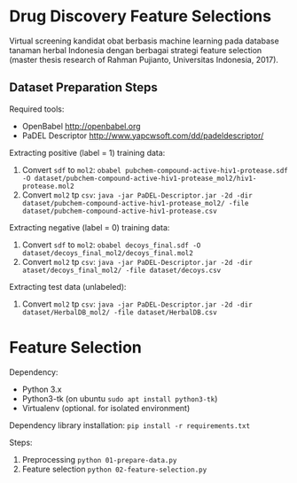 # Drug Discovery Feature Selections

Virtual screening kandidat obat berbasis machine learning pada database tanaman herbal Indonesia dengan berbagai strategi feature selection (master thesis research of Rahman Pujianto, Universitas Indonesia, 2017).

## Dataset Preparation Steps

Required tools:

* OpenBabel http://openbabel.org
* PaDEL Descriptor http://www.yapcwsoft.com/dd/padeldescriptor/

Extracting positive (label = 1) training data:

1. Convert `sdf` to `mol2`: `obabel pubchem-compound-active-hiv1-protease.sdf -O dataset/pubchem-compound-active-hiv1-protease_mol2/hiv1-protease.mol2`
1. Convert `mol2` tp `csv`: `java -jar PaDEL-Descriptor.jar -2d -dir dataset/pubchem-compound-active-hiv1-protease_mol2/ -file dataset/pubchem-compound-active-hiv1-protease.csv`

Extracting negative (label = 0) training data:

1. Convert `sdf` to `mol2`: `obabel decoys_final.sdf -O dataset/decoys_final_mol2/decoys_final.mol2`
1. Convert `mol2` tp `csv`: `java -jar PaDEL-Descriptor.jar -2d -dir ataset/decoys_final_mol2/ -file dataset/decoys.csv`

Extracting test data (unlabeled):

1. Convert `mol2` tp `csv`: `java -jar PaDEL-Descriptor.jar -2d -dir dataset/HerbalDB_mol2/ -file dataset/HerbalDB.csv`


# Feature Selection

Dependency:

* Python 3.x
* Python3-tk (on ubuntu `sudo apt install python3-tk`)
* Virtualenv (optional. for isolated environment)

Dependency library installation: `pip install -r requirements.txt`

Steps:

1. Preprocessing `python 01-prepare-data.py`
1. Feature selection `python 02-feature-selection.py`
